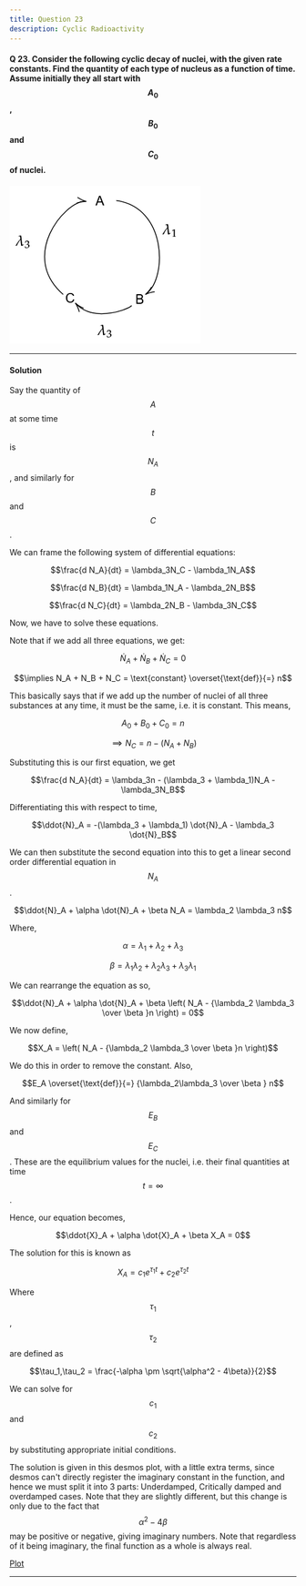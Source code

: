 ```yaml
--- 
title: Question 23
description: Cyclic Radioactivity
---
```


<script src="https://cdn.mathjax.org/mathjax/latest/MathJax.js?config=TeX-AMS-MML_HTMLorMML" type="text/javascript"></script>

#### Q 23. Consider the following cyclic decay of nuclei, with the given rate constants. Find the quantity of each type of nucleus as a function of time. Assume initially they all start with $$A_0$$, $$B_0$$ and $$C_0$$ of nuclei.

![](./docs/23_1.png)

---

#### Solution

Say the quantity of $$A$$ at some time $$t$$ is $$N_A$$, and similarly for $$B$$ and $$C$$.

We can frame the following system of differential equations:

$$\frac{d N_A}{dt} = \lambda_3N_C - \lambda_1N_A$$

$$\frac{d N_B}{dt} = \lambda_1N_A - \lambda_2N_B$$

$$\frac{d N_C}{dt} = \lambda_2N_B - \lambda_3N_C$$

Now, we have to solve these equations.

Note that if we add all three equations, we get:

$$\dot{N}_A + \dot{N}_B + \dot{N}_C = 0$$

$$\implies N_A + N_B + N_C = \text{constant} \overset{\text{def}}{=} n$$

This basically says that if we add up the number of nuclei of all three substances at any time, it must be the same, i.e. it is constant. This means,

$$A_0 + B_0 + C_0 = n$$

$$\implies N_C = n - (N_A + N_B)$$

Substituting this is our first equation, we get

$$\frac{d N_A}{dt} = \lambda_3n - (\lambda_3 + \lambda_1)N_A - \lambda_3N_B$$

Differentiating this with respect to time,

$$\ddot{N}_A = -(\lambda_3 + \lambda_1) \dot{N}_A - \lambda_3 \dot{N}_B$$

We can then substitute the second equation into this to get a linear second order differential equation in $$N_A$$.

$$\ddot{N}_A + \alpha \dot{N}_A + \beta N_A = \lambda_2 \lambda_3 n$$

Where, 

$$\alpha = \lambda_1 + \lambda_2 + \lambda_3$$

$$\beta = \lambda_1\lambda_2 + \lambda_2\lambda_3 + \lambda_3\lambda_1$$

We can rearrange the equation as so,

$$\ddot{N}_A + \alpha \dot{N}_A + \beta \left( N_A - {\lambda_2 \lambda_3 \over \beta }n \right) = 0$$

We now define,

$$X_A = \left( N_A - {\lambda_2 \lambda_3 \over \beta }n \right)$$

We do this in order to remove the constant. Also,

$$E_A \overset{\text{def}}{=} {\lambda_2\lambda_3 \over \beta } n$$

And similarly for $$E_B$$ and $$E_C$$. These are the equilibrium values for the nuclei, i.e. their final quantities at time $$t = \infty$$.

Hence, our equation becomes,

$$\ddot{X}_A + \alpha \dot{X}_A + \beta X_A = 0$$

The solution for this is known as

$$X_A = c_1e^{\tau_1t} + c_2 e^{\tau_2t}$$

Where $$\tau_1$$, $$\tau_2$$ are defined as

$$\tau_1,\tau_2 = \frac{-\alpha \pm \sqrt{\alpha^2 - 4\beta}}{2}$$

We can solve for $$c_1$$ and $$c_2$$ by substituting appropriate initial conditions.

The solution is given in this desmos plot, with a little extra terms, since desmos can't directly register the imaginary constant in the function, and hence we must split it into 3 parts: Underdamped, Critically damped and overdamped cases. Note that they are slightly different, but this change is only due to the fact that $$\alpha^2-4\beta$$ may be positive or negative, giving imaginary numbers. Note that regardless of it being imaginary, the final function as a whole is always real.

[Plot](https://www.desmos.com/calculator/bc9sdluxht)

---
